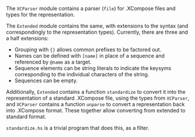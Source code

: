 The `XCParser` module contains a parser (`file`) for .XCompose files and types
for the representation.

The `Extended` module contains the same, with extensions to the syntax (and
correspondingly to the representation types). Currently, there are three and a
half extensions:

-   Grouping with `{}` allows common prefixes to be factored out.
-   Names can be defined with `[name]` in place of a sequence and referenced by
    `@name` as a target.
-   Sequence elements can be string literals to indicate the keysyms
    corresponding to the individual characters of the string.
-   Sequences can be empty.

Additionally, `Extended` contains a function `standardize` to convert it into
the representation of a standard .XCompose file, using the types from
`XCParser`, and `XCParser` contains a function `unparse` to convert a
representation back into .XCompose format. These together allow converting from
extended to standard format.

`standardize.hs` is a trivial program that does this, as a filter.

